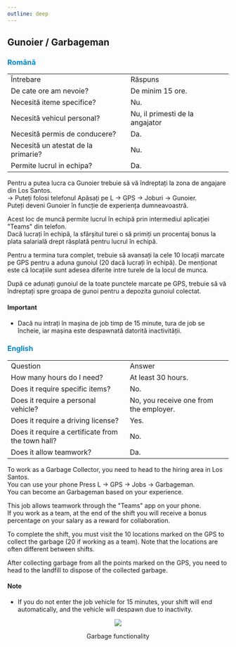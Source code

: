 ```yaml
---
outline: deep
---
```


## Gunoier / Garbageman

### <span style="color: #0088CC">Română</span>

<table>
    <tr>
        <td>Întrebare</td>
        <td>Răspuns</td>
    </tr>
    <tr>
        <td>De cate ore am nevoie?</td>
        <td>De minim 15 ore.</td>
    </tr>
    <tr>
        <td>Necesită iteme specifice?</td>
        <td>Nu.</td>
    </tr>
    <tr>
        <td>Necesită vehicul personal?</td>
        <td>Nu, il primesti de la angajator</td>
    </tr>
    <tr>
        <td>Necesită permis de conducere?</td>
        <td>Da.</td>
    </tr>
    <tr>
        <td>Necesită un atestat de la primarie?</td>
        <td>Nu.</td>
    </tr>
    <tr>
        <td>Permite lucrul in echipa?</td>
        <td>Da.</td>
    </tr>
</table>

Pentru a putea lucra ca <span class="button-p-job">Gunoier</span> trebuie să vă îndreptați la zona de angajare din Los Santos.
<br>-> Puteți folosi telefonul <span class="button-p-job">Apăsați pe L -> GPS -> Joburi -> Gunoier</span>.
<br>Puteți deveni <span class="button-p-job">Gunoier</span> în funcție de experiența dumneavoastră.

Acest loc de muncă permite lucrul în echipă prin intermediul aplicației <span class="button-p-job">"Teams"</span> din telefon.
<br>Dacă lucrați în echipă, la sfârșitul turei o să primiți un procentaj <span class="button-p-job">bonus</span> la plata salarială drept răsplată pentru lucrul în echipă.

Pentru a termina tura complet, trebuie să avansați la cele 10 locații marcate pe GPS pentru a aduna gunoiul <span class="button-p-job">(20 dacă lucrați în echipă)</span>. De menționat este că locațiile sunt adesea diferite intre turele de la locul de munca.

După ce adunați gunoiul de la toate punctele marcate pe <span class="button-p-job">GPS</span>, trebuie să vă îndreptați spre groapa de gunoi pentru a depozita gunoiul colectat. 

#### <span class="button-p-job"><b>Important</b></span>

- Dacă nu intrați în mașina de job timp de <span class="button-r-job">15 minute</span>, tura de job se încheie, iar mașina este despawnată datorită inactivității.

### <span style="color: #0088CC">English</span>

<table>
    <tr>
        <td>Question</td>
        <td>Answer</td>
    </tr>
    <tr>
        <td>How many hours do I need?</td>
        <td>At least 30 hours.</td>
    </tr>
    <tr>
        <td>Does it require specific items?</td>
        <td>No.</td>
    </tr>
    <tr>
        <td>Does it require a personal vehicle?</td>
        <td>No, you receive one from the employer.</td>
    </tr>
    <tr>
        <td>Does it require a driving license?</td>
        <td>Yes.</td>
    </tr>
    <tr>
        <td>Does it require a certificate from the town hall?</td>
        <td>No.</td>
    </tr>
    <tr>
        <td>Does it allow teamwork?</td>
        <td>Da.</td>
    </tr>
</table>

To work as a <span class="button-p-job">Garbage Collector</span>, you need to head to the hiring area in Los Santos.
<br>You can use your phone <span class="button-p-job">Press L -> GPS -> Jobs -> Garbageman</span>.
<br>You can become an <span class="button-p-job">Garbageman</span> based on your experience.

This job allows teamwork through the <span class="button-p-job">"Teams"</span> app on your phone.
<br>If you work as a team, at the end of the shift you will receive a <span class="button-p-job">bonus</span> percentage on your salary as a reward for collaboration.</br>

To complete the shift, you must visit the 10 locations marked on the GPS to collect the garbage <span class="button-p-job">(20 if working as a team)</span>. Note that the locations are often different between shifts.

After collecting garbage from all the points marked on the <span class="button-p-job">GPS</span>, you need to head to the landfill to dispose of the collected garbage.

#### <span class="button-p-job">Note</span>

- If you do not enter the job vehicle for <span class="button-r-job">15 minutes</span>, your shift will end automatically, and the vehicle will despawn due to inactivity.

<p align="center"><img src="https://i.imgur.com/wmy8XTQ.gif"/></p>
<p style="text-align: center">Garbage functionality</p>